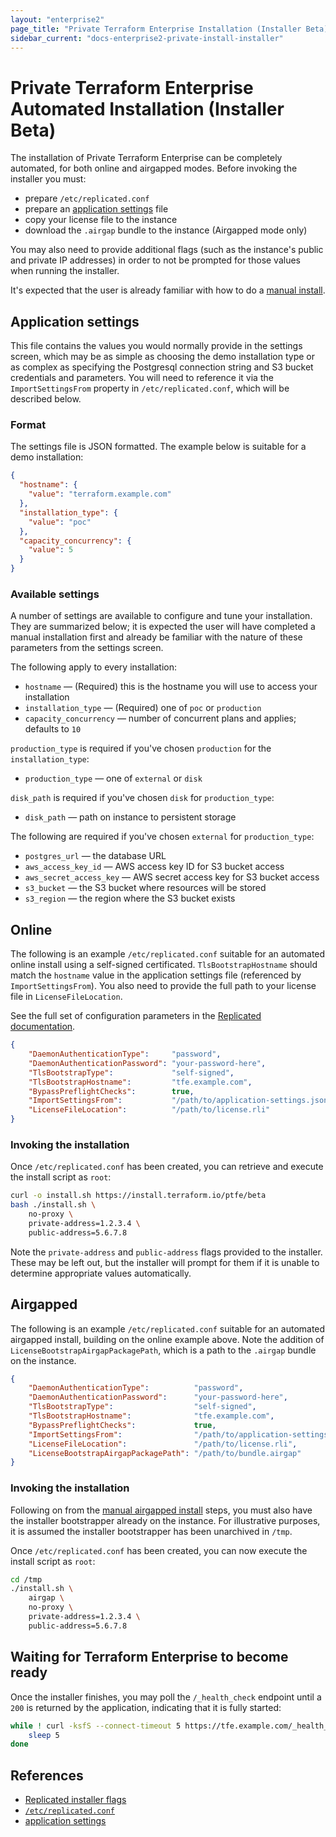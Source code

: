 ```yaml
---
layout: "enterprise2"
page_title: "Private Terraform Enterprise Installation (Installer Beta)"
sidebar_current: "docs-enterprise2-private-install-installer"
---
```


# Private Terraform Enterprise Automated Installation (Installer Beta)

The installation of Private Terraform Enterprise can be completely automated, for both online and airgapped modes.  Before invoking the installer you must:
- prepare `/etc/replicated.conf`
- prepare an [application settings](#application-settings) file
- copy your license file to the instance
- download the `.airgap` bundle to the instance (Airgapped mode only)

You may also need to provide additional flags (such as the instance's public and private IP addresses) in order to not be prompted for those values when running the installer.

It's expected that the user is already familiar with how to do a [manual install](./install-installer.html#installation).

## Application settings

This file contains the values you would normally provide in the settings screen, which may be as simple as choosing the demo installation type or as complex as specifying the Postgresql connection string and S3 bucket credentials and parameters.  You will need to reference it via the `ImportSettingsFrom` property in `/etc/replicated.conf`, which will be described below.

### Format

The settings file is JSON formatted.  The example below is suitable for a demo installation:

```json
{
  "hostname": {
    "value": "terraform.example.com"
  },
  "installation_type": {
    "value": "poc"
  },
  "capacity_concurrency": {
    "value": 5
  }
}
```

### Available settings

A number of settings are available to configure and tune your installation.  They are summarized below; it is expected the user will have completed a manual installation first and already be familiar with the nature of these parameters from the settings screen.

The following apply to every installation:

- `hostname` — (Required) this is the hostname you will use to access your installation
- `installation_type` — (Required) one of `poc` or `production`
- `capacity_concurrency` — number of concurrent plans and applies; defaults to `10`


`production_type` is required if you've chosen `production` for the `installation_type`:

- `production_type` — one of `external` or `disk`


`disk_path` is required if you've chosen `disk` for `production_type`:

- `disk_path` — path on instance to persistent storage


The following are required if you've chosen `external` for `production_type`:

- `postgres_url` — the database URL
- `aws_access_key_id` — AWS access key ID for S3 bucket access
- `aws_secret_access_key` — AWS secret access key for S3 bucket access
- `s3_bucket` — the S3 bucket where resources will be stored
- `s3_region` — the region where the S3 bucket exists


## Online

The following is an example `/etc/replicated.conf` suitable for an automated online install using a self-signed certificated.  `TlsBootstrapHostname` should match the `hostname` value in the application settings file (referenced by `ImportSettingsFrom`).  You also need to provide the full path to your license file in `LicenseFileLocation`.

See the full set of configuration parameters in the [Replicated documentation](https://help.replicated.com/docs/kb/developer-resources/automate-install/#configure-replicated-automatically).

```json
{
	"DaemonAuthenticationType":     "password",
    "DaemonAuthenticationPassword": "your-password-here",
    "TlsBootstrapType":             "self-signed",
    "TlsBootstrapHostname":         "tfe.example.com",
    "BypassPreflightChecks":        true,
    "ImportSettingsFrom":           "/path/to/application-settings.json",
    "LicenseFileLocation":          "/path/to/license.rli"
}
```
### Invoking the installation

Once `/etc/replicated.conf` has been created, you can retrieve and execute the install script as `root`:

```bash
curl -o install.sh https://install.terraform.io/ptfe/beta
bash ./install.sh \
	no-proxy \
	private-address=1.2.3.4 \
	public-address=5.6.7.8
```

Note the `private-address` and `public-address` flags provided to the installer.  These may be left out, but the installer will prompt for them if it is unable to determine appropriate values automatically.

## Airgapped

The following is an example `/etc/replicated.conf` suitable for an automated airgapped install, building on the online example above.  Note the addition of `LicenseBootstrapAirgapPackagePath`, which is a path to the `.airgap` bundle on the instance.  

```json
{
	"DaemonAuthenticationType":          "password",
    "DaemonAuthenticationPassword":      "your-password-here",
    "TlsBootstrapType":                  "self-signed",
    "TlsBootstrapHostname":              "tfe.example.com",
    "BypassPreflightChecks":             true,
    "ImportSettingsFrom":                "/path/to/application-settings.json",
    "LicenseFileLocation":               "/path/to/license.rli",
    "LicenseBootstrapAirgapPackagePath": "/path/to/bundle.airgap"
}
```

### Invoking the installation

Following on from the [manual airgapped install](./install-installer.html#run-the-installer-airgapped) steps, you must also have the installer bootstrapper already on the instance.  For illustrative purposes, it is assumed the installer bootstrapper has been unarchived in `/tmp`.

Once `/etc/replicated.conf` has been created, you can now execute the install script as `root`:

```bash
cd /tmp
./install.sh \
	airgap \
	no-proxy \
	private-address=1.2.3.4 \
	public-address=5.6.7.8
```

## Waiting for Terraform Enterprise to become ready

Once the installer finishes, you may poll the `/_health_check` endpoint until a `200` is returned by the application, indicating that it is fully started:

```bash
while ! curl -ksfS --connect-timeout 5 https://tfe.example.com/_health_check; do
    sleep 5
done
```

## References


- [Replicated installer flags](https://help.replicated.com/docs/distributing-an-application/installing-via-script/#flags)
- [`/etc/replicated.conf`](https://help.replicated.com/docs/kb/developer-resources/automate-install/#configure-replicated-automatically)
- [application settings](https://help.replicated.com/docs/kb/developer-resources/automate-install/#configure-app-settings-automatically)
